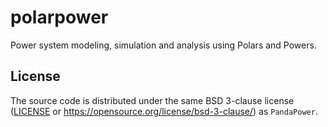 # polarpower

Power system modeling, simulation and analysis using Polars and Powers.

## License

The source code is distributed under the same BSD 3-clause license ([LICENSE](LICENSE) or
https://opensource.org/license/bsd-3-clause/) as `PandaPower`.